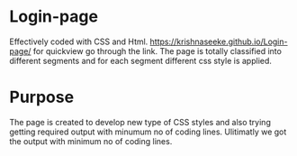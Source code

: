 # Login-page
Effectively coded with CSS and Html.
https://krishnaseeke.github.io/Login-page/ for quickview go through the link.
The page is totally classified into different segments and for each segment different css style is applied.
# Purpose
The page is created to develop new type of CSS styles and also trying getting required output  with minumum no of coding lines. Ulitimatly we got the output with minimum no of coding lines.

